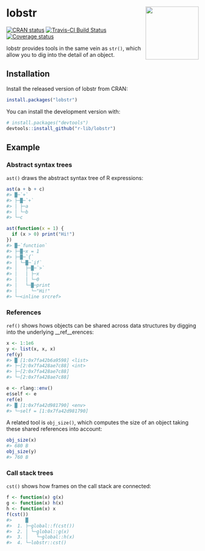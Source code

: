 
<!-- README.md is generated from README.Rmd. Please edit that file -->

# lobstr <img src="'man/figures/logo.png'" align="right" height="139" />

[![CRAN
status](https://www.r-pkg.org/badges/version/lobstr)](https://cran.r-project.org/package=lobstr)
[![Travis-CI Build
Status](https://travis-ci.org/r-lib/lobstr.svg?branch=master)](https://travis-ci.org/r-lib/lobstr)
[![Coverage
status](https://codecov.io/gh/r-lib/lobstr/branch/master/graph/badge.svg)](https://codecov.io/github/r-lib/lobstr?branch=master)

lobstr provides tools in the same vein as `str()`, which allow you to
dig into the detail of an object.

## Installation

Install the released version of lobstr from CRAN:

``` r
install.packages("lobstr")
```

You can install the development version with:

``` r
# install.packages("devtools")
devtools::install_github("r-lib/lobstr")
```

## Example

### Abstract syntax trees

`ast()` draws the abstract syntax tree of R expressions:

``` r
ast(a + b + c)
#> █─`+` 
#> ├─█─`+` 
#> │ ├─a 
#> │ └─b 
#> └─c

ast(function(x = 1) {
  if (x > 0) print("Hi!")
})
#> █─`function` 
#> ├─█─x = 1 
#> ├─█─`{` 
#> │ └─█─`if` 
#> │   ├─█─`>` 
#> │   │ ├─x 
#> │   │ └─0 
#> │   └─█─print 
#> │     └─"Hi!" 
#> └─<inline srcref>
```

### References

`ref()` shows hows objects can be shared across data structures by
digging into the underlying \_\_ref\_\_erences:

``` r
x <- 1:1e6
y <- list(x, x, x)
ref(y)
#> █ [1:0x7fa42b6a9598] <list> 
#> ├─[2:0x7fa428ae7c88] <int> 
#> ├─[2:0x7fa428ae7c88] 
#> └─[2:0x7fa428ae7c88]

e <- rlang::env()
e$self <- e
ref(e)
#> █ [1:0x7fa42d981790] <env> 
#> └─self = [1:0x7fa42d981790]
```

A related tool is `obj_size()`, which computes the size of an object
taking these shared references into account:

``` r
obj_size(x)
#> 680 B
obj_size(y)
#> 760 B
```

### Call stack trees

`cst()` shows how frames on the call stack are connected:

``` r
f <- function(x) g(x)
g <- function(x) h(x)
h <- function(x) x
f(cst())
#>     █
#>  1. ├─global::f(cst())
#>  2. │ └─global::g(x)
#>  3. │   └─global::h(x)
#>  4. └─lobstr::cst()
```
